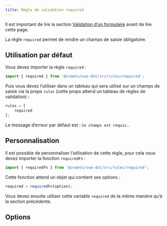 ```yaml
---
title: Règle de validation required
---
```


Il est important de lire la section [Validation d’un formulaire](/guides/validation-formulaire#validation-du-formulaire) avant de lire cette page.

La règle `required` permet de rendre un champs de saisie obligatoire.

## Utilisation par défaut

Vous devez importer la règle `required` :

```ts
import { required } from '@cnamts/vue-dot/src/rules/required';
```

Puis vous devez l’utiliser dans un tableau qui sera utilisé sur un champs de saisie via la props `rules` (cette props attend un tableau de règles de validation) :

```ts
rules = [
    required
];
```

<doc-alert type="info">

Le message d’erreur par défaut est : `Ce champs est requis.`.

</doc-alert>

## Personnalisation

Il est possible de personnaliser l’utilisation de cette règle, pour cela vous devez importer la fonction `requiredFn` :

```ts
import { requiredFn } from '@cnamts/vue-dot/src/rules/required';
```

Cette fonction attend un objet qui contient ses options :

```ts
required = requiredFn(option);
```

Vous devez ensuite utiliser cette variable `required` de la même manière qu’à la section précédente.

## Options

<doc-rule-option-table name="required"></doc-rule-option-table>
